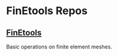 # FinEtools Repos

## [FinEtools](https://github.com/PetrKryslUCSD/FinEtools.jl)

Basic operations on finite element meshes.



